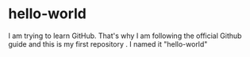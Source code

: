 # hello-world
I am trying to learn GitHub. That's why I am following the official Github guide and this is my first repository . I named it "hello-world" 
